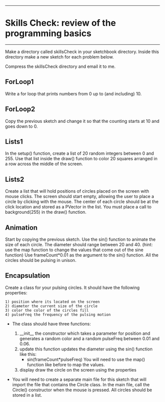 --------------------------------
# Skills Check: review of the programming basics

--------------------------------

Make a directory called skillsCheck in your sketchbook directory. Inside this directory make a new sketch for each problem below. 

Compress the skillsCheck directory and email it to me.

## ForLoop1

Write a for loop that prints numbers from 0 up to (and including) 10.

## ForLoop2

Copy the previous sketch and change it so that the counting starts at 10 and goes down to 0.

## Lists1

In the setup() function, create a list of 20 random integers between 0 and 255.  Use that list inside the draw() function to color 20 squares arranged in a row across the middle of the screen.

## Lists2

Create a list that will hold positions of circles placed on the screen with mouse clicks. The screen should start empty, allowing the user to place a circle by clicking with the mouse. The center of each circle should be at the click location and stored as a PVector in the list. You must place a call to background(255) in the draw() function.

## Animation

Start by copying the previous sketch. Use the sin() function to animate the size of each circle. The diameter should range between 20 and 40. (hint: use the map function to change the values that come out of the sine function) Use frameCount*0.01 as the argument to the sin() function. All the circles should be pulsing in unison.

## Encapsulation
Create a class for your pulsing circles. It should have the following properties:

	1) position where its located on the screen
	2) diameter the current size of the circle
	3) color the color of the circles fill
	4) pulseFreq the frequency of the pulsing motion

- The class should have three functions:

	1) \_\_init\_\_ the constructor which takes a parameter for position and generates a random color and a random pulseFreq between 0.01 and 0.06.
	2) update this function updates the diameter using the sin() function like this:
		- sin(frameCount*pulseFreq)
		You will need to use the map() function like before to map the values.
	3) display draw the circle on the screen using the properties
	
- You will need to create a separate main file for this sketch that will import the file that
contains the Circle class. In the main file, call the Circle() constructor when the mouse is
pressed. All circles should be stored in a list.
